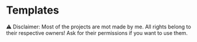# Templates

:warning: Disclaimer: Most of the projects are mot made by me. All rights belong to their respective owners! Ask for their permissions if you want to use them.
